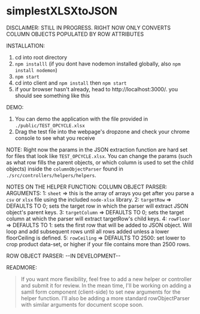 # simplestXLSXtoJSON

DISCLAIMER: 
  STILL IN PROGRESS. RIGHT NOW ONLY CONVERTS COLUMN OBJECTS POPULATED BY ROW ATTRIBUTES

INSTALLATION:
  1. cd into root directory
  2. `npm installl` (if you dont have nodemon installed globally, also `npm install nodemon`)
  3. `npm start`
  4. cd into client and `npm install` then `npm start`
  5. if your browser hasn't already, head to http://localhost:3000/. you should see something like this

DEMO: 
  1. You can demo the application with the file provided in `./public/TEST_OPCYCLE.xlsx`
  2. Drag the test file into the webpage's dropzone and check your chrome console to see what you receive

NOTE: 
  Right now the params in the JSON extraction function are hard set for files that look like `TEST_OPCYCLE.xlsx`. You can change the params (such as what row fills the parent objects, or which column is used to set the child objects) inside the `columnObjectParser` found in `./src/controllers/helpers/helpers`.
  
NOTES ON THE HELPER FUNCTION:
  COLUMN OBJECT PARSER:
     ARGUMENTS:
       1: `sheet` => this is the array of arrays you get after you parse a `csv` or `xlsx` file using the included `node-xlsx`                      library.
       2: `targetRow` => DEFAULTS TO 0; sets the target row in which the parser will extract JSON object's parent keys.
       3: `targetColumn` => DEFAULTS TO 0; sets the target column at which the parser will extract targetRow's child keys.
       4: `rowFloor` => DEFAULTS TO 1: sets the first row that will be added to JSON object. Will loop and add subsequent rows                         until all rows added unless a lower floorCeiling is defined.
       5: `rowCeiling` => DEFAULTS TO 2500: set lower to crop product data-set, or higher if your file contains more than 2500                           rows.
 
 ROW OBJECT PARSER: 
  --IN DEVELOPMENT--
 
 READMORE:
  > If you want more flexibility, feel free to add a new helper or controller and submit it for review.
  > In the mean time, I'll be working on adding a samll form component (client-side) to set new arguments for the helper           function. I'll also be adding a more standard rowObjectParser with similar arguments for document scope soon.
    
